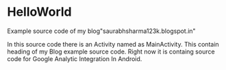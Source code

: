 HelloWorld
==========

Example source code of  my blog"saurabhsharma123k.blogspot.in"

In this source code there is an Activity named as MainActivity. 
This contain heading of my Blog example source code. 
Right now it is containg source code for Google Analytic Integration In Android. 
